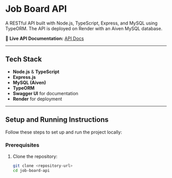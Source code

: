 # Job Board API

A RESTful API built with Node.js, TypeScript, Express, and MySQL using TypeORM. The API is deployed on Render with an Aiven MySQL database.

🔗 **Live API Documentation:** [API Docs](https://job-board-backend-0wx0.onrender.com/api-docs/)

---

## Tech Stack

- **Node.js** & **TypeScript**
- **Express.js**
- **MySQL (Aiven)**
- **TypeORM**
- **Swagger UI** for documentation
- **Render** for deployment

---

## Setup and Running Instructions

Follow these steps to set up and run the project locally:

### Prerequisites
1. Clone the repository:
   ```bash
   git clone <repository-url>
   cd job-board-api
